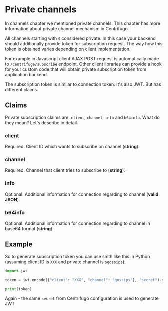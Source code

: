 # Private channels

In channels chapter we mentioned private channels. This chapter has more information about private channel mechanism in Centrifugo.

All channels starting with `$` considered private. In this case your backend should additionally provide token for subscription request. The way how this token is obtained varies depending on client implementation.

For example in Javascript client AJAX POST request is automatically made to `/centrifuge/subscribe` endpoint. Other client libraries can provide a hook for your custom code that will obtain private subscription token from application backend. 

The subscription token is similar to connection token. It's also JWT. But has different claims.

## Claims

Private subscription claims are: `client`, `channel`, `info` and `b64info`. What do they mean? Let's describe in detail.

### client

Required. Client ID which wants to subscribe on channel (**string**).

### channel

Required. Channel that client tries to subscribe to (**string**).

### info

Optional. Additional information for connection regarding to channel (**valid JSON**).

### b64info

Optional. Additional information for connection regarding to channel in base64 format (**string**).

## Example

So to generate subscription token you can use smth like this in Python (assuming client ID is `XXX` and private channel is `$gossips`):

```python
import jwt

token = jwt.encode({"client": "XXX", "channel": "gossips"}, "secret").decode()

print(token)
```

Again - the same `secret` from Centrifugo configuration is used to generate JWT.

